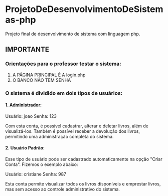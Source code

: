 # ProjetoDeDesenvolvimentoDeSistemas-php
Projeto final de desenvolvimento de sistema com linguagem php.

## IMPORTANTE
### Orientações para o professor testar o sistema:
1. A PÁGINA PRINCIPAL É A login.php
2. O BANCO NÃO TEM SENHA

### O sistema é dividido em dois tipos de usuários:
#### 1. Administrador:

Usuário: joao
Senha: 123

Com esta conta, é possível cadastrar, alterar e deletar livros, além de visualizá-los. Também é possível receber a devolução dos livros, permitindo uma administração completa do sistema.

#### 2. Usuário Padrão:

Esse tipo de usuário pode ser cadastrado automaticamente na opção "Criar Conta". Fizemos o exemplo abaixo:

Usuário: cristiane
Senha: 987

Esta conta permite visualizar todos os livros disponíveis e emprestar livros, mas sem acesso ao controle administrativo do sistema.
